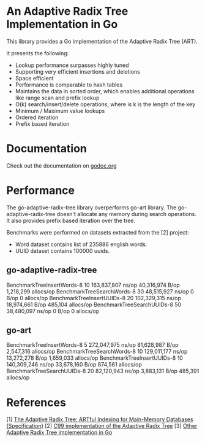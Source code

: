 An Adaptive Radix Tree Implementation in Go
====

This library provides a Go implementation of the Adaptive Radix Tree (ART).

It presents the following:
* Lookup performance surpasses highly tuned
* Supporting very efficient insertions and deletions
* Space efficient
* Performance is comparable to hash tables
* Maintains the data in sorted order, which enables additional operations like range scan and prefix lookup
* O(k) search/insert/delete operations, where is k is the length of the key
* Minimum / Maximum value lookups
* Ordered iteration
* Prefix based iteration

# Documentation

Check out the documentation on [godoc.org](http://godoc.org/github.com/plar/go-adaptive-radix-tree)

# Performance

The go-adaptive-radix-tree library overperforms go-art library.
The go-adaptive-radix-tree doesn't allocate any memory during search operations.
It also provides prefix based iteration over the tree.

Benchmarks were performed on datasets extracted from the [2] project:
- Word dataset contains list of 235886 english words.
- UUID dataset contains 100000 uuids.

## go-adaptive-radix-tree
BenchmarkTreeInsertWords-8        10     163,837,807 ns/op    40,316,974 B/op    1,218,299 allocs/op
BenchmarkTreeSearchWords-8        30      48,515,927 ns/op             0 B/op            0 allocs/op
BenchmarkTreeInsertUUIDs-8        20     102,329,315 ns/op    18,974,661 B/op      485,104 allocs/op
BenchmarkTreeSearchUUIDs-8        50      38,480,097 ns/op             0 B/op            0 allocs/op

## go-art
BenchmarkTreeInsertWords-8         5     272,047,975 ns/op    81,628,987 B/op    2,547,316 allocs/op
BenchmarkTreeSearchWords-8        10     129,011,177 ns/op    13,272,278 B/op    1,659,033 allocs/op
BenchmarkTreeInsertUUIDs-8        10     140,309,246 ns/op    33,678,160 B/op      874,561 allocs/op
BenchmarkTreeSearchUUIDs-8        20      82,120,943 ns/op     3,883,131 B/op      485,391 allocs/op

# References

[1] [The Adaptive Radix Tree: ARTful Indexing for Main-Memory Databases (Specification)](http://www-db.in.tum.de/~leis/papers/ART.pdf)
[2] [C99 implementation of the Adaptive Radix Tree](https://github.com/armon/libart)
[3] [Other Adaptive Radix Tree implementation in Go](https://github.com/kellydunn/go-art)
